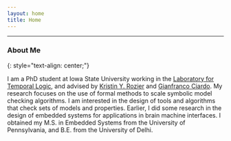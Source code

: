 ```yaml
---
layout: home
title: Home
---
```


----

### About Me

{: style="text-align: center;"} 

I am a PhD student at Iowa State University working in the [Laboratory for Temporal Logic](http://laboratory.temporallogic.org/), and advised by [Kristin Y. Rozier](https://www.aere.iastate.edu/kyrozier/) and [Gianfranco Ciardo](http://web.cs.iastate.edu/~ciardo/). My research focuses on the use of formal methods to scale symbolic model checking algorithms. I am interested in the design of tools and algorithms that check sets of models and properties. Earlier, I did some research in the design of embedded systems for applications in brain machine interfaces. I obtained my M.S. in Embedded Systems from the University of Pennsylvania, and B.E. from the University of Delhi.

